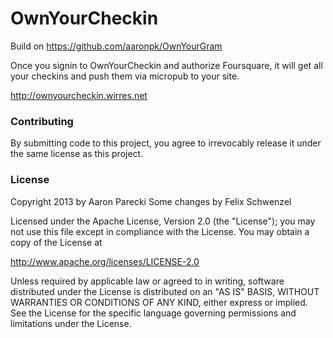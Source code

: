 OwnYourCheckin
==============

Build on https://github.com/aaronpk/OwnYourGram

Once you signin to OwnYourCheckin and authorize Foursquare, it will get all your checkins and push them via micropub to your site.

http://ownyourcheckin.wirres.net

### Contributing

By submitting code to this project, you agree to irrevocably release it under the same license as this project.


### License

Copyright 2013 by Aaron Parecki
Some changes by Felix Schwenzel

Licensed under the Apache License, Version 2.0 (the "License");
you may not use this file except in compliance with the License.
You may obtain a copy of the License at

http://www.apache.org/licenses/LICENSE-2.0

Unless required by applicable law or agreed to in writing, software
distributed under the License is distributed on an "AS IS" BASIS,
WITHOUT WARRANTIES OR CONDITIONS OF ANY KIND, either express or implied.
See the License for the specific language governing permissions and
limitations under the License.

